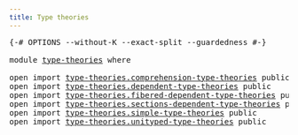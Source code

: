 ```yaml
---
title: Type theories
---
```


<pre class="Agda"><a id="39" class="Symbol">{-#</a> <a id="43" class="Keyword">OPTIONS</a> <a id="51" class="Pragma">--without-K</a> <a id="63" class="Pragma">--exact-split</a> <a id="77" class="Pragma">--guardedness</a> <a id="91" class="Symbol">#-}</a>

<a id="96" class="Keyword">module</a> <a id="103" href="type-theories.html" class="Module">type-theories</a> <a id="117" class="Keyword">where</a>

<a id="124" class="Keyword">open</a> <a id="129" class="Keyword">import</a> <a id="136" href="type-theories.comprehension-type-theories.html" class="Module">type-theories.comprehension-type-theories</a> <a id="178" class="Keyword">public</a>
<a id="185" class="Keyword">open</a> <a id="190" class="Keyword">import</a> <a id="197" href="type-theories.dependent-type-theories.html" class="Module">type-theories.dependent-type-theories</a> <a id="235" class="Keyword">public</a>
<a id="242" class="Keyword">open</a> <a id="247" class="Keyword">import</a> <a id="254" href="type-theories.fibered-dependent-type-theories.html" class="Module">type-theories.fibered-dependent-type-theories</a> <a id="300" class="Keyword">public</a>
<a id="307" class="Keyword">open</a> <a id="312" class="Keyword">import</a> <a id="319" href="type-theories.sections-dependent-type-theories.html" class="Module">type-theories.sections-dependent-type-theories</a> <a id="366" class="Keyword">public</a>
<a id="373" class="Keyword">open</a> <a id="378" class="Keyword">import</a> <a id="385" href="type-theories.simple-type-theories.html" class="Module">type-theories.simple-type-theories</a> <a id="420" class="Keyword">public</a>
<a id="427" class="Keyword">open</a> <a id="432" class="Keyword">import</a> <a id="439" href="type-theories.unityped-type-theories.html" class="Module">type-theories.unityped-type-theories</a> <a id="476" class="Keyword">public</a>
</pre>